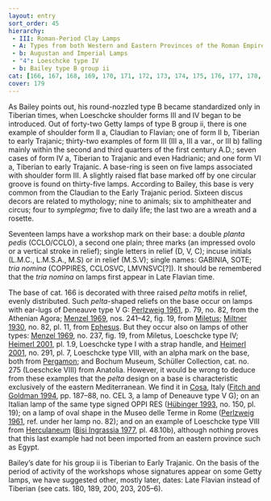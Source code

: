 ```yaml
---
layout: entry
sort_order: 45
hierarchy:
 - III: Roman-Period Clay Lamps
 - A: Types from both Western and Eastern Provinces of the Roman Empire
 - b: Augustan and Imperial Lamps
 - "4": Loeschcke type IV
 - b: Bailey type B group ii
cat: [166, 167, 168, 169, 170, 171, 172, 173, 174, 175, 176, 177, 178, 179, 180, 181, 182, 183, 184, 185, 186, 187, 188, 189, 190, 191, 192, 193, 194, 195, 196, 197, 198, 199, 200, 201, 202, 203, 204, 205, 206, 207]
cover: 179
---
```


As Bailey points out, his round-nozzled type B became standardized only in Tiberian times, when Loeschcke shoulder forms III and IV began to be introduced. Out of forty-two Getty lamps of type B group ii, there is one example of shoulder form II a, Claudian to Flavian; one of form II b, Tiberian to early Trajanic; thirty-two examples of form III (III a, III a var., or III b) falling mainly within the second and third quarters of the first century A.D.; seven cases of form IV a, Tiberian to Trajanic and even Hadrianic; and one form VI a, Tiberian to early Trajanic. A base-ring is seen on five lamps associated with shoulder form III. A slightly raised flat base marked off by one circular groove is found on thirty-five lamps. According to Bailey, this base is very common from the Claudian to the Early Trajanic period. Sixteen discus decors are related to mythology; nine to animals; six to amphitheater and circus; four to *symplegma*; five to daily life; the last two are a wreath and a rosette.

Seventeen lamps have a workshop mark on their base: a double *planta pedis* (<span class="inscription">CCLO/CCLO</span>), a second one plain; three marks (an impressed ovolo or a vertical stroke in relief); single letters in relief (<span class="inscription">D, V, C</span>); incuse initials (<span class="inscription">L.M.C., L.M.S.A., M.S</span>) or in relief (<span class="inscription">M.S.V</span>); single names: <span class="inscription">GABINIA, SOTE</span>; *tria nomina* (<span class="inscription">COPPIRES, CCLOSVC, LMVNSVC</span>[?]). It should be remembered that the *tria nomina* on lamps first appear in Late Flavian time.

The base of cat. 166 is decorated with three raised *pelta* motifs in relief, evenly distributed. Such *pelta*-shaped reliefs on the base occur on lamps with ear-lugs of Deneauve type V G: <a href='../../bibliography/#perlzweig-1961'>Perlzweig 1961</a>, p. 79, no. 82, from the Athenian Agora; <a href='../../bibliography/#menzel-1969'>Menzel 1969</a>, nos. 241–42, fig. 19, from <a href='../../map/#loc_599799'>Miletus</a>; <a href='../../bibliography/#miltner-1930'>Miltner 1930</a>, no. 82, pl. 11, from <a href='../../map/#loc_599612'>Ephesus</a>. But they occur also on lamps of other types: <a href='../../bibliography/#menzel-1969'>Menzel 1969</a>, no. 237, fig. 19, from Miletus, Loeschcke type IV; <a href='../../bibliography/#heimerl-2001'>Heimerl 2001</a>, pl. 1.9, Loeschcke type I with a strap handle, and <a href='../../bibliography/#heimerl-2001'>Heimerl 2001</a>, no. 291, pl. 7, Loeschcke type VIII, with an alpha mark on the base, both from <a href='../../map/#loc_550812'>Pergamon</a>; and Bochum Museum, Schüller Collection, cat. no. 275 (Loeschcke VIII) from Anatolia. However, it would be wrong to deduce from these examples that the *pelta* design on a base is characteristic exclusively of the eastern Mediterranean. We find it in <a href='../../map/#loc_246360'>Cosa</a>, Italy (<a href='../../bibliography/#fitch-goldman-1994'>Fitch and Goldman 1994</a>, pp. 187–88, no. CEL 3, a lamp of Deneauve type V G); on an Italian lamp of the same type signed <span class="inscription">OPPI RES</span> (<a href='../../bibliography/#hubinger-1993'>Hübinger 1993</a>, no. 150, pl. 19); on a lamp of oval shape in the Museo delle Terme in Rome (<a href='../../bibliography/#perlzweig-1961'>Perlzweig 1961</a>, ref. under her lamp no. 82); and on an example of Loeschcke type VIII from <a href='../../map/#loc_438748'>Herculaneum</a> (<a href='../../bibliography/#bisi-ingrassia-1977'>Bisi Ingrassia 1977</a>, pl. 48.10b), although nothing proves that this last example had not been imported from an eastern province such as Egypt.

Bailey’s date for his group ii is Tiberian to Early Trajanic. On the basis of the period of activity of the workshops whose signatures appear on some Getty lamps, we have suggested other, mostly later, dates: Late Flavian instead of Tiberian (see cats. 180, 189, 200, 203, 205–6).
